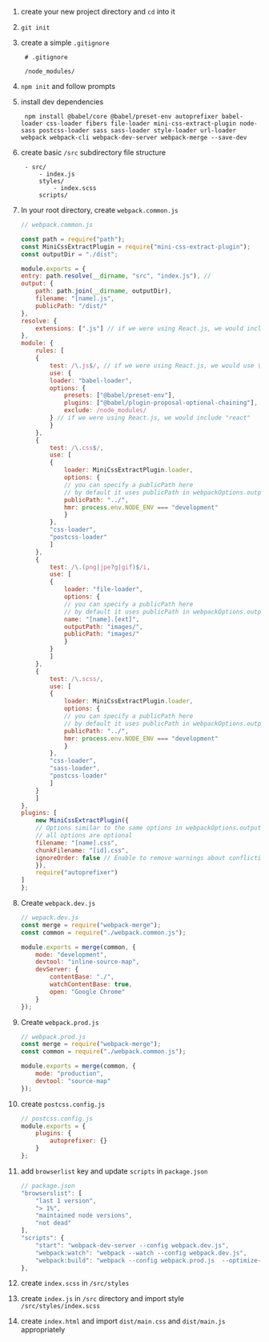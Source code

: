 1. create your new project directory and `cd` into it 
2. `git init`
3. create a simple `.gitignore`
        
        # .gitignore

        /node_modules/
4. `npm init` and follow prompts
5. install dev dependencies
   
        npm install @babel/core @babel/preset-env autoprefixer babel-loader css-loader fibers file-loader mini-css-extract-plugin node-sass postcss-loader sass sass-loader style-loader url-loader webpack webpack-cli webpack-dev-server webpack-merge --save-dev

6. create basic `/src` subdirectory file structure

        - src/
            - index.js
            styles/
                - index.scss
            scripts/

7. In your root directory, create `webpack.common.js`

    ```JavaScript
    // webpack.common.js

    const path = require("path");
    const MiniCssExtractPlugin = require("mini-css-extract-plugin");
    const outputDir = "./dist";

    module.exports = {
    entry: path.resolve(__dirname, "src", "index.js"), //
    output: {
        path: path.join(__dirname, outputDir),
        filename: "[name].js",
        publicPath: "/dist/"
    },
    resolve: {
        extensions: [".js"] // if we were using React.js, we would include ".jsx"
    },
    module: {
        rules: [
        {
            test: /\.js$/, // if we were using React.js, we would use \.jsx?$/
            use: {
            loader: "babel-loader",
            options: {
                presets: ["@babel/preset-env"],
                plugins: ["@babel/plugin-proposal-optional-chaining"],
                exclude: /node_modules/
            } // if we were using React.js, we would include "react"
            }
        },
        {
            test: /\.css$/,
            use: [
            {
                loader: MiniCssExtractPlugin.loader,
                options: {
                // you can specify a publicPath here
                // by default it uses publicPath in webpackOptions.output
                publicPath: "../",
                hmr: process.env.NODE_ENV === "development"
                }
            },
            "css-loader",
            "postcss-loader"
            ]
        },
        {
            test: /\.(png|jpe?g|gif)$/i,
            use: [
            {
                loader: "file-loader",
                options: {
                // you can specify a publicPath here
                // by default it uses publicPath in webpackOptions.output
                name: "[name].[ext]",
                outputPath: "images/",
                publicPath: "images/"
                }
            }
            ]
        },
        {
            test: /\.scss/,
            use: [
            {
                loader: MiniCssExtractPlugin.loader,
                options: {
                // you can specify a publicPath here
                // by default it uses publicPath in webpackOptions.output
                publicPath: "../",
                hmr: process.env.NODE_ENV === "development"
                }
            },
            "css-loader",
            "sass-loader",
            "postcss-loader"
            ]
        }
        ]
    },
    plugins: [
        new MiniCssExtractPlugin({
        // Options similar to the same options in webpackOptions.output
        // all options are optional
        filename: "[name].css",
        chunkFilename: "[id].css",
        ignoreOrder: false // Enable to remove warnings about conflicting order
        }),
        require("autoprefixer")
    ]
    };

    ```

8. Create `webpack.dev.js`

    ```JavaScript
    // wepack.dev.js
    const merge = require("webpack-merge");
    const common = require("./webpack.common.js");

    module.exports = merge(common, {
        mode: "development",
        devtool: "inline-source-map",
        devServer: {
            contentBase: "./",
            watchContentBase: true,
            open: "Google Chrome"
        }
    });
    ```

9. Create `webpack.prod.js`

    ```JavaScript
    // webpack.prod.js
    const merge = require("webpack-merge");
    const common = require("./webpack.common.js");

    module.exports = merge(common, {
        mode: "production",
        devtool: "source-map"
    });
    ```

10. create `postcss.config.js`

    ```JavaScript
    // postcss.config.js
    module.exports = {
        plugins: {
            autoprefixer: {}
        }
    };
    ```

11. add `browserlist` key and update `scripts` in `package.json`

    ```JavaScript
    // package.json
    "browserslist": [
        "last 1 version",
        "> 1%",
        "maintained node versions",
        "not dead"
    ],
    "scripts": {
        "start": "webpack-dev-server --config webpack.dev.js",
        "webpack:watch": "webpack --watch --config webpack.dev.js",
        "webpack:build": "webpack --config webpack.prod.js  --optimize-minimize"
    },
    ```

12. create `index.scss` in `/src/styles`

13. create `index.js` in `/src` directory and import style `/src/styles/index.scss`

14. create `index.html` and import `dist/main.css` and `dist/main.js` appropriately
